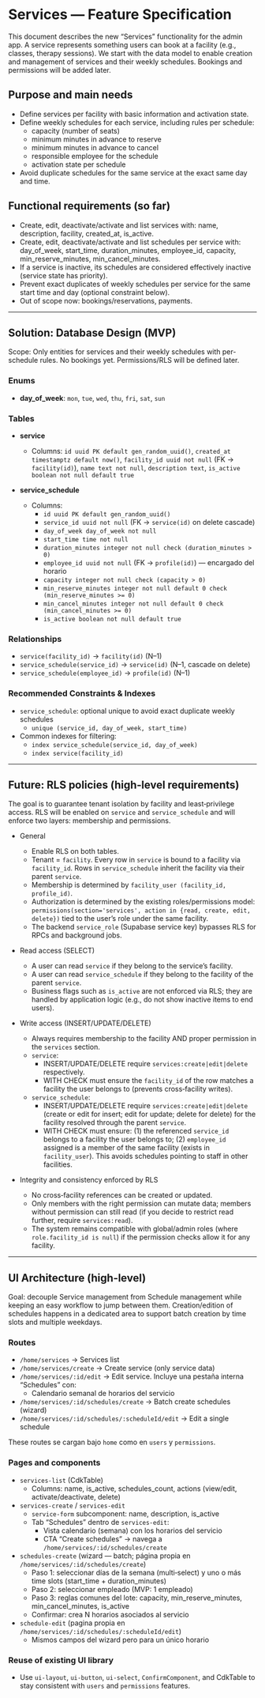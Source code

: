 # Services — Feature Specification

This document describes the new “Services” functionality for the admin app. A service represents something users can book at a facility (e.g., classes, therapy sessions). We start with the data model to enable creation and management of services and their weekly schedules. Bookings and permissions will be added later.

## Purpose and main needs
- Define services per facility with basic information and activation state.
- Define weekly schedules for each service, including rules per schedule:
  - capacity (number of seats)
  - minimum minutes in advance to reserve
  - minimum minutes in advance to cancel
  - responsible employee for the schedule
  - activation state per schedule
- Avoid duplicate schedules for the same service at the exact same day and time.

## Functional requirements (so far)
- Create, edit, deactivate/activate and list services with: name, description, facility, created_at, is_active.
- Create, edit, deactivate/activate and list schedules per service with: day_of_week, start_time, duration_minutes, employee_id, capacity, min_reserve_minutes, min_cancel_minutes.
- If a service is inactive, its schedules are considered effectively inactive (service state has priority).
- Prevent exact duplicates of weekly schedules per service for the same start time and day (optional constraint below).
- Out of scope now: bookings/reservations, payments.

---

## Solution: Database Design (MVP)

Scope: Only entities for services and their weekly schedules with per-schedule rules. No bookings yet. Permissions/RLS will be defined later.

### Enums

- **day_of_week**: `mon`, `tue`, `wed`, `thu`, `fri`, `sat`, `sun`

### Tables

- **service**
  - Columns: `id uuid PK default gen_random_uuid()`, `created_at timestamptz default now()`, `facility_id uuid not null` (FK → `facility(id)`), `name text not null`, `description text`, `is_active boolean not null default true`

- **service_schedule**
  - Columns:
    - `id uuid PK default gen_random_uuid()`
    - `service_id uuid not null` (FK → `service(id)` on delete cascade)
    - `day_of_week day_of_week not null`
    - `start_time time not null`
    - `duration_minutes integer not null check (duration_minutes > 0)`
    - `employee_id uuid not null` (FK → `profile(id)`) — encargado del horario
    - `capacity integer not null check (capacity > 0)`
    - `min_reserve_minutes integer not null default 0 check (min_reserve_minutes >= 0)`
    - `min_cancel_minutes integer not null default 0 check (min_cancel_minutes >= 0)`
    - `is_active boolean not null default true`

### Relationships

- `service(facility_id)` → `facility(id)` (N–1)
- `service_schedule(service_id)` → `service(id)` (N–1, cascade on delete)
- `service_schedule(employee_id)` → `profile(id)` (N–1)

### Recommended Constraints & Indexes

- `service_schedule`: optional unique to avoid exact duplicate weekly schedules
  - `unique (service_id, day_of_week, start_time)`
- Common indexes for filtering:
  - `index service_schedule(service_id, day_of_week)`
  - `index service(facility_id)`


---

## Future: RLS policies (high‑level requirements)

The goal is to guarantee tenant isolation by facility and least‑privilege access. RLS will be enabled on `service` and `service_schedule` and will enforce two layers: membership and permissions.

- General
  - Enable RLS on both tables.
  - Tenant = `facility`. Every row in `service` is bound to a facility via `facility_id`. Rows in `service_schedule` inherit the facility via their parent `service`.
  - Membership is determined by `facility_user (facility_id, profile_id)`.
  - Authorization is determined by the existing roles/permissions model: `permissions(section='services', action in {read, create, edit, delete})` tied to the user’s role under the same facility.
  - The backend `service_role` (Supabase service key) bypasses RLS for RPCs and background jobs.

- Read access (SELECT)
  - A user can read `service` if they belong to the service’s facility.
  - A user can read `service_schedule` if they belong to the facility of the parent `service`.
  - Business flags such as `is_active` are not enforced via RLS; they are handled by application logic (e.g., do not show inactive items to end users).

- Write access (INSERT/UPDATE/DELETE)
  - Always requires membership to the facility AND proper permission in the `services` section.
  - `service`:
    - INSERT/UPDATE/DELETE require `services:create|edit|delete` respectively.
    - WITH CHECK must ensure the `facility_id` of the row matches a facility the user belongs to (prevents cross‑facility writes).
  - `service_schedule`:
    - INSERT/UPDATE/DELETE require `services:create|edit|delete` (create or edit for insert; edit for update; delete for delete) for the facility resolved through the parent `service`.
    - WITH CHECK must ensure: (1) the referenced `service_id` belongs to a facility the user belongs to; (2) `employee_id` assigned is a member of the same facility (exists in `facility_user`). This avoids schedules pointing to staff in other facilities.

- Integrity and consistency enforced by RLS
  - No cross‑facility references can be created or updated.
  - Only members with the right permission can mutate data; members without permission can still read (if you decide to restrict read further, require `services:read`).
  - The system remains compatible with global/admin roles (where `role.facility_id is null`) if the permission checks allow it for any facility.


---

## UI Architecture (high‑level)

Goal: decouple Service management from Schedule management while keeping an easy workflow to jump between them. Creation/edition of schedules happens in a dedicated area to support batch creation by time slots and multiple weekdays.

### Routes
- `/home/services` → Services list
- `/home/services/create` → Create service (only service data)
- `/home/services/:id/edit` → Edit service. Incluye una pestaña interna “Schedules” con:
  - Calendario semanal de horarios del servicio
- `/home/services/:id/schedules/create` → Batch create schedules (wizard)
- `/home/services/:id/schedules/:scheduleId/edit` → Edit a single schedule

These routes se cargan bajo `home` como en `users` y `permissions`.

### Pages and components
- `services-list` (CdkTable)
  - Columns: name, is_active, schedules_count, actions (view/edit, activate/deactivate, delete)
- `services-create` / `services-edit`
  - `service-form` subcomponent: name, description, is_active
  - Tab “Schedules” dentro de `services-edit`:
    - Vista calendario (semana) con los horarios del servicio
    - CTA “Create schedules” → navega a `/home/services/:id/schedules/create`
- `schedules-create` (wizard — batch; página propia en `/home/services/:id/schedules/create`)
  - Paso 1: seleccionar días de la semana (multi‑select) y uno o más time slots (start_time + duration_minutes)
  - Paso 2: seleccionar empleado (MVP: 1 empleado)
  - Paso 3: reglas comunes del lote: capacity, min_reserve_minutes, min_cancel_minutes, is_active
  - Confirmar: crea N horarios asociados al servicio
- `schedule-edit` (pagina propia en `/home/services/:id/schedules/:scheduleId/edit`)
  - Mismos campos del wizard pero para un único horario

### Reuse of existing UI library
- Use `ui-layout`, `ui-button`, `ui-select`, `ConfirmComponent`, and CdkTable to stay consistent with `users` and `permissions` features.
